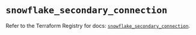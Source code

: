 # `snowflake_secondary_connection`

Refer to the Terraform Registry for docs: [`snowflake_secondary_connection`](https://registry.terraform.io/providers/snowflakedb/snowflake/2.7.0/docs/resources/secondary_connection).
